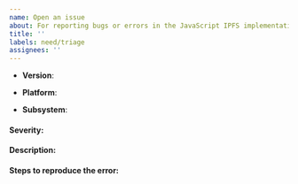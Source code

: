 ```yaml
---
name: Open an issue
about: For reporting bugs or errors in the JavaScript IPFS implementation
title: ''
labels: need/triage
assignees: ''
---
```


<!--
Thank you for reporting an issue.

This issue tracker is for bugs found within the JavaScript implementation of IPFS.

If you are asking a question about how to use IPFS, please ask on https://discuss.ipfs.tech

Otherwise please fill in as much of the template below as possible.
-->

- **Version**:
<!--
Output of `jsipfs version --all` if using the CLI or `await ipfs.version()` if using the instance
-->

- **Platform**:
<!--
Output of `uname -a` (UNIX), or version and 32 or 64-bit (Windows). If using in a Browser, please share the browser version as well
-->

- **Subsystem**:
<!--
If known, please specify affected core module name (e.g Bitswap, libp2p, etc)
-->

#### Severity:
<!--
One of following:
  Critical - System crash, application panic.
  High - The main functionality of the application does not work, API breakage, repo format breakage, etc.
  Medium - A non-essential functionality does not work, performance issues, etc.
  Low - An optional functionality does not work.
  Very Low - Translation or documentation mistake. Something that won't give anyone a bad day.
-->

#### Description:
<!--
- What you did
- What happened
- What you expected to happen
-->

#### Steps to reproduce the error:
<!--
If possible, please provide code that demonstrates the problem, keeping it as simple and free of external dependencies as you are able
-->

